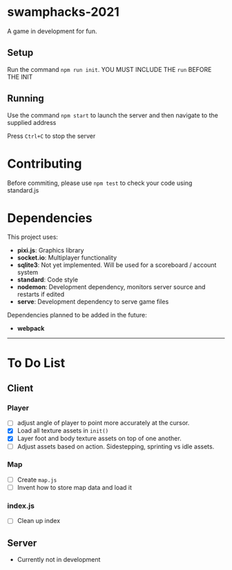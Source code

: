 # swamphacks-2021

A game in development for fun.

## Setup

Run the command `npm run init`. YOU MUST INCLUDE THE `run` BEFORE THE INIT

## Running

Use the command `npm start` to launch the server and then navigate to the supplied address

Press `Ctrl+C` to stop the server

# Contributing

Before commiting, please use `npm test` to check your code using standard.js

# Dependencies 

This project uses:
- **pixi.js**: Graphics library
- **socket.io**: Multiplayer functionality
- **sqlite3**: Not yet implemented. Will be used for a scoreboard / account system
- **standard**: Code style
- **nodemon**: Development dependency, monitors server source and restarts if edited
- **serve**: Development dependency to serve game files

Dependencies planned to be added in the future:
- **webpack**

---

# To Do List
## Client
### Player
- [ ] adjust angle of player to point more accurately at the cursor.
- [x] Load all texture assets in `init()`
- [x] Layer foot and body texture assets on top of one another.
- [ ] Adjust assets based on action. Sidestepping, sprinting vs idle assets.
### Map
- [ ] Create `map.js`
- [ ] Invent how to store map data and load it
### index.js
- [ ] Clean up index
## Server
- Currently not in development
